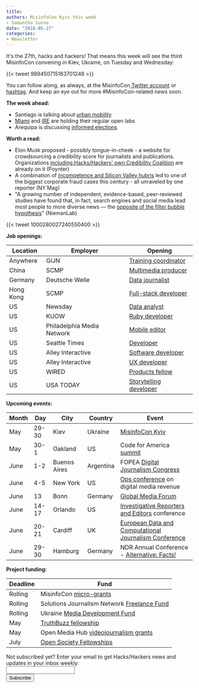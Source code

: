 ```yaml
---
title: 
authors: MisinfoCon Kyiv this week
- Samantha Sunne
date: "2018-05-27"
categories:
- Newsletter
---
```


It's the 27th, hacks and hackers! That means this week will see the third MisinfoCon convening in Kiev, Ukraine, on Tuesday and Wednesday:

{{< tweet 989450715163701248 >}}

You can follow along, as always, at the MisinfoCon[ Twitter account](https://twitter.com/misinfocon) or [hashtag](https://twitter.com/hashtag/MisinfoCon?src=hash). And keep an eye out for more #MisinfoCon-related news soon.

**The week ahead:**

* Santiago is talking about [urban mobility](https://www.meetup.com/HacksHackersChile/events/251019747/)
* [Miami](http://www.meetup.com/Hacks-Hackers-Miami/) and [IRE](http://www.meetup.com/hackshackersIRE/) are holding their regular open labs
* Arequipa is discussing [informed elections](https://www.meetup.com/Hacks-Hackers-Arequipa/events/249031220/)

**Worth a read:**

* Elon Musk proposed - possibly tongue-in-cheek - a website for crowdsourcing a credibility score for journalists and publications.  Organizations [including Hacks/Hackers' own Credibility Coalition](https://www.poynter.org/news/four-serious-questions-about-elon-musks-silly-credibility-score) are already on it (Poynter)
* A combination of [incompetence and Silicon Valley hubris](http://nymag.com/daily/intelligencer/2018/05/john-carreyrous-new-book-on-silicon-valley-bad-blood.html?utm_source=tw&utm_medium=s3&utm_campaign=sharebutton-t) led to one of the biggest corporate fraud cases this century - all unraveled by one reporter (NY Mag)
* "A growing number of independent, evidence-based, peer-reviewed studies have found that, in fact, search engines and social media lead most people to more diverse news — the [opposite of the filter bubble hypothesis](http://www.niemanlab.org/2018/05/media-change-deniers-why-debates-around-news-need-a-better-evidence-base-and-how-we-can-get-one/)" (NiemanLab)

{{< tweet 1000280027240550400 >}}

**Job openings:**

| Location | Employer | Opening |
| -------- | -------- | ------- |
Anywhere | GIJN | [Training coordinator](https://gijn.org/job-opening-training-director/)
China | SCMP | [Multimedia producer](http://ijnet.org/en/opportunities/south-china-morning-post-seeks-multimedia-producerpresenter-china)
Germany | Deutsche Welle | [Data journalist](http://www.dw.com/downloads/43917562/f-09.18-b%20-%20extern-eng_data%20journalist_design)
Hong Kong | SCMP | [Full-stack developer](https://www.cpjobs.com/hk/job/web-developer-full-stack-ref-caf-ditt-wdfs-2336943)
US | Newsday | [Data analyst](http://ire.org/jobs/job/1280/)
US | KUOW | [Ruby developer](https://uwhires.admin.washington.edu/eng/candidates/default.cfm?szCategory=jobprofile&szOrderID=155540)
US | Philadelphia Media Network | [Mobile editor](http://careers.journalists.org/jobs/11056990/mobile-editor)
US | Seattle Times | [Developer](https://rn22.ultipro.com/SEA1004/jobboard/JobDetails.aspx?__ID=*0C2F4F3C1332799D)
US | Alley Interactive | [Software developer](https://hire.withgoogle.com/public/jobs/alleyinteractivecom/view/P_AAAAAADAAADPZsoxa_ftqB)
US | Alley Interactive | [UX developer](https://hire.withgoogle.com/public/jobs/alleyinteractivecom/view/P_AAAAAADAAADC-grANKsX-n)
US | WIRED | [Products fellow](https://www.wired.com/about/jobs-magazine-fellowships/)
US | USA TODAY | [Storytelling developer](https://www.google.com/url?q=https://usr53.dayforcehcm.com/CandidatePortal/en-US/gannett/Posting/View/15400&sa=D&ust=1527374285950000&usg=AFQjCNHV6Na5F9iIqPaQdJa68HpIB3Y5eQ)

**Upcoming events:**

| Month | Day | City | Country | Event |
| ----- | --- | ---- | ------- | ----- |
May | 29-30 | Kiev | Ukraine | [MisinfoCon Kyiv](https://misinfocon.com/misinfocon-kyiv-may-29-30-402677289e92)
May | 30-1 | Oakland | US | Code for America [summit](http://link.routefifty.com/click/11855566.42393/aHR0cDovL3d3dy5jdmVudC5jb20vZC82dHFtdGo_UmVmSUQ9Y2Zh/5a550f902ddf9c667efca629C9203e23f)
June | 1-2 | Buenos Aires | Argentina | FOPEA [Digital Journalism Congress](http://ijnet.org/en/opportunities/digital-journalism-congress-open-argentina)
June | 4-5 | New York | US | [Ops conference](https://links.ifttt.com/wf/click?upn=47Ma65zk15Dxq4ShPEq4x4NGZW-2Fi8kW2lYsSFJ8oxK8YfeWrXHB2Y3Ara-2FaVJ1LjVMQ-2B2c89AmBTgpmdTttaLQ-3D-3D_h3EYRiceYmcE2w0m2fAsUdvQn6qbOUOB2Sacjxu96PubrDHVYh90tkbFAxRCFiSKTZ5z4HJrqQvpM53Cwo7VCq0Uwd43g0XgEXsdy7qJLpPoX7HtKA-2FQeSz7xY2e-2Fq7vs0Z-2F113wE8IMdRVzDEfXnczdmRUQm59mQqzzUSobSuCEj4wu-2FReQRWVOZ5sJ74lVGjvVSQT-2BBgey-2BWRs9Wkr04P6GElU25-2FXcOE4PiPXJ7TMHydbVAZU2TeFaZ0-2F-2FjxVQkqPKkHdZVgkPLdr8W3-2FT40LDBCqseS-2B3WiHWfSf45MgvJdwUGE0VMCOPozdsR0F) on digital media revenue
June | 13 | Bonn | Germany | [Global Media Forum](https://ijnet.org/en/opportunities/global-media-forum-showcase-startups-germany)
June | 14-17 | Orlando | US | [Investigative Reporters and Editors](https://links.ifttt.com/wf/click?upn=IX-2Fi-2BCN1pErcSg6j4qopAswQdl6zHJO0C2aU4utXXuLLDF0AtWLVgqSXM7gxnULY_h3EYRiceYmcE2w0m2fAsUdvQn6qbOUOB2Sacjxu96PubrDHVYh90tkbFAxRCFiSKTZ5z4HJrqQvpM53Cwo7VCq0Uwd43g0XgEXsdy7qJLpPoX7HtKA-2FQeSz7xY2e-2Fq7vEdnsmXjs3qbkv24tAwrsgkD2T6OL24NlEjixDcs33twOxo9cLznjNpHOwPzG4LfBFQ0s-2Bcj112fQqCOiT5Zy9sPxJbJGg9YU6bXMnHEXpEio9ya5tu8qFIrApGDkc5JdIPsi2uzm3nqy16UNfxfd7GLfkajo7pz-2FWVcFxtyrGgd-2F4hx05CSw-2BBT5hIRZavcU) conference
June | 20-21 | Cardiff | UK | [European Data and Computational Journalism Conference](http://datajconf.com/)
June | 29-30 | Hamburg | Germany | NDR Annual Conference - [Alternative: Facts!](https://netzwerkrecherche.org/termine/konferenzen/jahreskonferenzen/nr-jahreskonferenz-2018/international-guests/) 

**Project funding:**

| Deadline | Fund |
| -------- | ---- |
Rolling | MisinfoCon [micro-grants](https://docs.google.com/forms/d/e/1FAIpQLScyX13mJU0DLUaoAFijjClCOUbzKrdqfFR2gMwv0eXVKJYXyQ/viewform?c=0&w=1)
Rolling | Solutions Journalism Network [Freelance Fund](https://thewholestory.solutionsjournalism.org/now-offering-travel-funds-for-freelancers-857c49f9b395)
Rolling | Ukraine [Media Development Fund](http://ijnet.org/en/opportunities/media-development-grants-available-ukraine)
May | [TruthBuzz fellowship](http://ijnet.org/en/opportunities/truthbuzz-fellowship-seeks-media-professionals-partner-organizations-brazil-india)
May | Open Media Hub [videojournalism grants](http://ijnet.org/en/opportunities/open-media-hub-offers-grants-video-projects-eastern-europe-mena)
July | [Open Society Fellowships](http://ijnet.org/en/opportunities/open-society-fellowship-open-worldwide)

<div id="mc_embed_signup"><form id="mc-embedded-subscribe-form" class="validate" action="//hackshackers.us1.list-manage.com/subscribe/post?u=c56f2e53d5ed6ef87f8aaa75c&amp;id=fb2bc6f10b" method="post" name="mc-embedded-subscribe-form" novalidate="" target="_blank">

<div id="mc_embed_signup_scroll">

<div class="mc-field-group"><label for="mce-EMAIL">Not subscribed yet? Enter your email to get Hacks/Hackers news and updates in your inbox weekly:  </label></div>

<div class="mc-field-group"><input id="mce-EMAIL" class="required email" name="EMAIL" type="email" value="" /></div>

<!-- real people should not fill this in and expect good things - do not remove this or risk form bot signups-->

<div style="position: absolute; left: -5000px;"><input tabindex="-1" name="b_c56f2e53d5ed6ef87f8aaa75c_fb2bc6f10b" type="text" value="" /></div>

<div class="clear"><input id="mc-embedded-subscribe" class="button" name="subscribe" type="submit" value="Subscribe" /></div>

</div>

</form></div>

<!--End mc_embed_signup-->

<meta name="twitter:card" content="summary">

<meta name="twitter:image:src" content="https://hackshackers.com/content-images/about/hackshackers_logomark.png">

